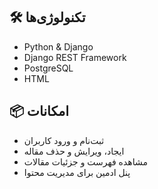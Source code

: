 ## 🛠️ تکنولوژی‌ها
- Python & Django
- Django REST Framework
- PostgreSQL
- HTML


## 📦 امکانات
- ثبت‌نام و ورود کاربران
- ایجاد، ویرایش و حذف مقاله
- مشاهده فهرست و جزئیات مقالات
- پنل ادمین برای مدیریت محتوا
